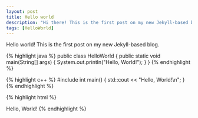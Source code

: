 ```yaml
---
layout: post
title: Hello world
description: "Hi there! This is the first post on my new Jekyll-based blog! I hope you have fun reading it."
tags: [HelloWorld]
---
```


Hello world! This is the first post on my new Jekyll-based blog.

{% highlight java %}
public class HelloWorld {
 public static void main(String[] args) {
 System.out.println("Hello, World!");
 }
}
{% endhighlight %}

{% highlight c++ %}
#include <iostream>
int main()
{
 std::cout << "Hello, World!\n";
}
{% endhighlight %}

{% highlight html %}
<html>
<body>
 Hello, World!
</body>
</html>
{% endhighlight %}
